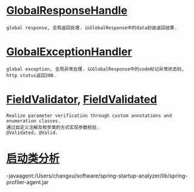 # [GlobalResponseHandle](src/main/java/com/xc/study/config/GlobalResponseHandle.java)
    global response, 全局返回处理. 以GlobalResponse中的data封装返回结果.

# [GlobalExceptionHandler](src/main/java/com/xc/study/config/GlobalExceptionHandler.java)
    global exception, 全局异常处理. 以GlobalResponse中的code标记异常状态码, http status返回200.

# [FieldValidator](src/main/java/com/xc/study/config/FieldValidator.java), [FieldValidated](src/main/java/com/xc/study/annotation/FieldValidated.java)
    Realize parameter verification through custom annotations and enumeration classes.
    通过自定义注解及枚举类的方式实现参数校验.
    @Validated, @Valid.

# [启动类分析]()
-javaagent:/Users/changxu/software/spring-startup-analyzer/lib/spring-profiler-agent.jar
